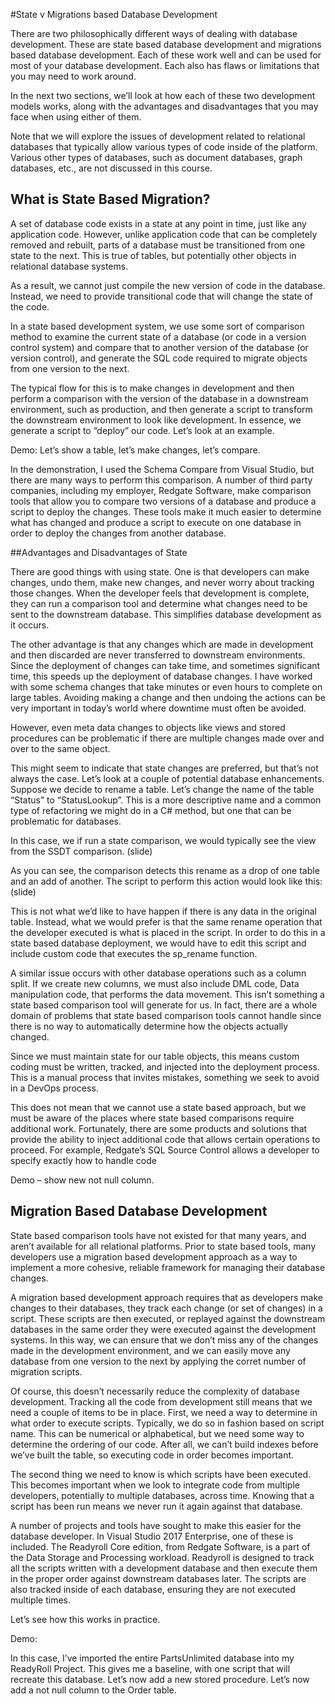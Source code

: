 #State  v Migrations based Database Development

There are two philosophically different ways of dealing with database development. These are state based database development and migrations based database development. Each of these work well and can be used for most of your database development. Each also has flaws or limitations that you may need to work around. 

In the next two sections, we’ll look at how each of these two development models works, along with the advantages and disadvantages that you may face when using either of them.

Note that we will explore the issues of development related to relational databases that typically allow various types of code inside of the platform. Various other types of databases, such as document databases, graph databases, etc., are not discussed in this course.

## What is State Based Migration?
A set of database code exists in a state at any point in time, just like any application code. However, unlike application code that can be completely removed and rebuilt, parts of a database must be transitioned from one state to the next. This is true of tables, but potentially other objects in relational database systems.

As a result, we cannot just compile the new version of code in the database. Instead, we need to provide transitional code that will change the state of the code. 

In a state based development system, we use some sort of comparison method to examine the current state of a database (or code in a version control system) and compare that to another version of the database (or version control), and generate the SQL code required to  migrate objects from one version to the next.

The typical flow for this is to make changes in development and then perform a comparison with the version of the database in a downstream environment, such as production, and then generate a script to transform the downstream environment to look like development. In essence, we generate a script to “deploy” our code. Let’s look at an example.

Demo:
Let’s show a table, let’s make changes, let’s compare.

In the demonstration, I used the Schema Compare from Visual Studio, but there are many ways to perform this comparison. A number of third party companies, including my employer, Redgate Software, make comparison tools that allow you to compare two versions of a database and produce a script to deploy the changes. These tools make it much easier to determine what has changed and produce a script to execute on one database in order to deploy the changes from another database.

##Advantages and Disadvantages of State

There are good things with using state. One is that developers can make changes, undo them, make new changes, and never worry about tracking those changes. When the developer feels that development is complete, they can run a comparison tool and determine what changes need to be sent to the downstream database. This simplifies database development as it occurs.

The other advantage is that any changes which are made in development and then discarded are never transferred to downstream environments. Since the deployment of changes can take time, and sometimes significant time, this speeds up the deployment of database changes. I have worked with some schema changes that take minutes or even hours to complete on large tables. Avoiding making a change and then undoing the actions can be very important in today’s world where downtime must often be avoided.

However, even meta data changes to objects like views and stored procedures can be problematic if there are multiple changes made over and over to the same object.

This might seem to indicate that state changes are preferred, but that’s not always the case. Let’s look at a couple of potential database enhancements. Suppose we decide to rename a table. Let’s change the name of the table “Status” to “StatusLookup”. This is a more descriptive name and a common type of refactoring we might do in a C# method, but one that can be problematic for databases.

In this case, we if run a state comparison, we would typically see the view from the SSDT comparison.
(slide)

As you can see, the comparison detects this rename as a drop of one table and an add of another. The script to perform this action would look like this:
(slide)

This is not what we’d like to have happen if there is any data in the original table. Instead, what we would prefer is that the same rename operation that the developer executed is what is placed in the script. In order to do this in a state based database deployment, we would have to edit this script and include custom code that executes the sp_rename function.

A similar issue occurs with other database operations such as a column split. If we create new columns, we must also include DML code, Data manipulation code, that performs the data movement. This isn’t something a state based comparison tool will generate for us. In fact, there are a whole domain of problems that state based comparison tools cannot handle since there is no way to automatically determine how the objects actually changed. 

Since we must maintain state for our table objects, this means custom coding must be written, tracked, and injected into the deployment process. This is a manual process that invites mistakes, something we seek to avoid in a DevOps process.

This does not mean that we cannot use a state based approach, but we must be aware of the places where state based comparisons require additional work. Fortunately, there are some products and solutions that provide the ability to inject additional code that allows certain operations to proceed. For example, Redgate’s SQL Source Control allows a developer to specify exactly how to handle code 

Demo – show new not null column.

## Migration Based Database Development
State based comparison tools have not existed for that many years, and aren’t available for all relational platforms. Prior to state based tools, many developers use a migration based development approach as a way to implement a more cohesive, reliable framework for managing their database changes.

A migration based development approach requires that as developers make changes to their databases, they track each change (or set of changes) in a script. These scripts are then executed, or replayed against the downstream databases in the same order they were executed against the development systems. In this way, we can ensure that we don’t miss any of the changes made in the development environment, and we can easily move any database from one version to the next by applying the corret number of migration scripts.

Of course, this doesn’t necessarily reduce the complexity of database development. Tracking all the code from development still means that we need a couple of items to be in place. First, we need a way to determine in what order to execute scripts. Typically, we do so in fashion based on script name. This can be numerical or alphabetical, but we need some way to determine the ordering of our code. After all, we can’t build indexes before we’ve built the table, so executing code in order becomes important.

The second thing we need to know is which scripts have been executed. This becomes important when we look to integrate code from multiple developers, potentially to multiple databases, across time. Knowing that a script has been run means we never run it again against that database.

A number of projects and tools have sought to make this easier for the database developer. In Visual Studio 2017 Enterprise, one of these is included. The Readyroll Core edition, from Redgate Software, is a part of the Data Storage and Processing workload. Readyroll is designed to track all the scripts written with a development database and then execute them in the proper order against downstream databases later. The scripts are also tracked inside of each database, ensuring they are not executed multiple times.

Let’s see how this works in practice. 

Demo: 

In this case, I’ve imported the entire PartsUnlimited database into my ReadyRoll Project. This gives me a baseline, with one script that will recreate this database. Let’s now add a new stored procedure. 
Let’s now add a not null column to the Order table.


